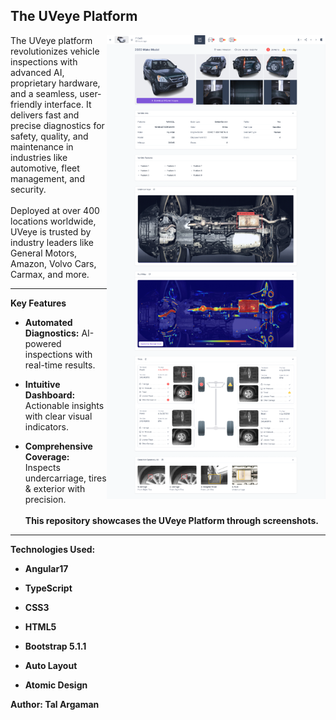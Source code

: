## The UVeye Platform

<img align="right" src="./06 - platform-report.png" alt="UVeye Platform Overview" width="350">

The UVeye platform revolutionizes vehicle inspections with advanced AI, proprietary hardware, and a seamless, user-friendly interface. It delivers fast and precise diagnostics for safety, quality, and maintenance in industries like automotive, fleet management, and security.
<br><br>
Deployed at over 400 locations worldwide, UVeye is trusted by industry leaders like General Motors, Amazon, Volvo Cars, Carmax, and more.

---

**Key Features**

- **Automated Diagnostics:** AI-powered inspections with real-time results.
 
- **Intuitive Dashboard:** Actionable insights with clear visual indicators.

- **Comprehensive Coverage:** Inspects undercarriage, tires & exterior with precision.
<br><br>
**This repository showcases the UVeye Platform through screenshots.**

---

**Technologies Used:**

- **Angular17**
- **TypeScript**
- **CSS3**
- **HTML5**

- **Bootstrap 5.1.1**
- **Auto Layout**
- **Atomic Design**

**Author: Tal Argaman**
